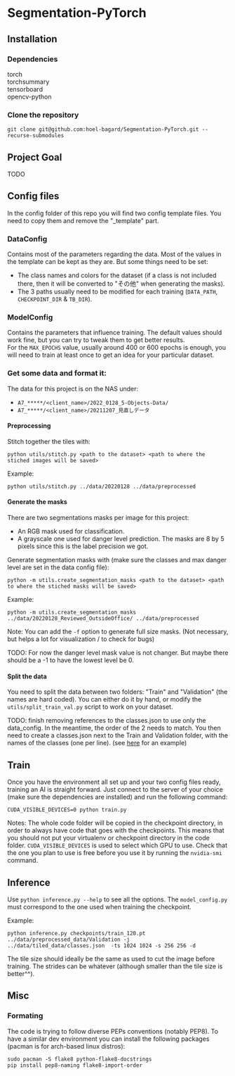 # Segmentation-PyTorch
## Installation

### Dependencies
torch\
torchsummary\
tensorboard\
opencv-python

### Clone the repository
```
git clone git@github.com:hoel-bagard/Segmentation-PyTorch.git --recurse-submodules
```

## Project Goal
TODO

## Config files
In the config folder of this repo you will find two config template files. You need to copy them and remove the "_template" part.

### DataConfig
Contains most of the parameters regarding the data. Most of the values in the template can be kept as they are. But some things need to be set:
- The class names and colors for the dataset (if a class is not included there, then it will be converted to "その他" when generating the masks).
- The 3 paths usually need to be modified for each training (`DATA_PATH`, `CHECKPOINT_DIR` & `TB_DIR`). 

### ModelConfig
Contains the parameters that influence training. The default values should work fine, but you can try to tweak them to get better results.\
For the `MAX_EPOCHS` value, usually around 400 or 600 epochs is enough, you will need to train at least once to get an idea for your particular dataset.

### Get some data and format it:

The data for this project is on the NAS under:
- `A7_*****/<client_name>/2022_0128_5-Objects-Data/` 
- `A7_*****/<client_name>/20211207_見直しデータ`

#### Preprocessing
Stitch together the tiles with:
```
python utils/stitch.py <path to the dataset> <path to where the stiched images will be saved>
```
Example:
```
python utils/stitch.py ../data/20220128 ../data/preprocessed
```

#### Generate the masks
There are two segmentations masks per image for this project:
- An RGB mask used for classification.
- A grayscale one used for danger level prediction.
The masks are 8 by 5 pixels since this is the label precision we got.

Generate segmentation masks with (make sure the classes and max danger level are set in the data config file):
```
python -m utils.create_segmentation_masks <path to the dataset> <path to where the stiched masks will be saved>
```
Example:
```
python -m utils.create_segmentation_masks ../data/20220128_Reviewed_OutsideOffice/ ../data/preprocessed
```
Note: You can add the `-f` option to generate full size masks. (Not necessary, but helps a lot for visualization / to check for bugs)

TODO: For now the danger level mask value is not changer. But maybe there should be a -1 to have the lowest level be 0.

#### Split the data
You need to split the data between two folders: "Train" and "Validation" (the names are hard coded). You can either do it by hand, or modify the `utils/split_train_val.py` script to work on your dataset.

TODO: finish removing references to the classes.json to use only the data_config. In the meantime, the order of the 2 needs to match.
You then need to create a classes.json next to the Train and Validation folder, with the names of the classes (one per line). (see [here](https://github.com/hoel-bagard/Segmentation-PyTorch/wiki/Dataset-Preprocessing) for an example)

## Train
Once you have the environment all set up and your two config files ready, training an AI is straight forward. Just connect to the server of your choice (make sure the dependencies are installed) and run the following command: 
```
CUDA_VISIBLE_DEVICES=0 python train.py
```

Notes:
The whole code folder will be copied in the checkpoint directory, in order to always have code that goes with the checkpoints. This means that you should not put your virtualenv or checkpoint directory in the code folder.
`CUDA_VISIBLE_DEVICES` is used to select which GPU to use. Check that the one you plan to use is free before you use it by running the `nvidia-smi` command.

## Inference
Use `python inference.py --help` to see all the options. The `model_config.py` must correspond to the one used when training the checkpoint.

Example:
```
python inference.py checkpoints/train_120.pt  ../data/preprocessed_data/Validation -j ../data/tiled_data/classes.json  -ts 1024 1024 -s 256 256 -d
```
The tile size should ideally be the same as used to cut the image before training. The strides can be whatever (although smaller than the tile size is better^^).

## Misc
### Formating
The code is trying to follow diverse PEPs conventions (notably PEP8). To have a similar dev environment you can install the following packages (pacman is for arch-based linux distros):

```
sudo pacman -S flake8 python-flake8-docstrings
pip install pep8-naming flake8-import-order
```
